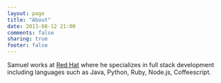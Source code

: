 ```yaml
---
layout: page
title: "About"
date: 2013-08-12 21:00
comments: false
sharing: true
footer: false
---
```


Samuel works at [Red Hat](http://www.redhat.com) where he specializes in full stack development including languages such as Java, Python, Ruby, Node.js, Coffeescript.
